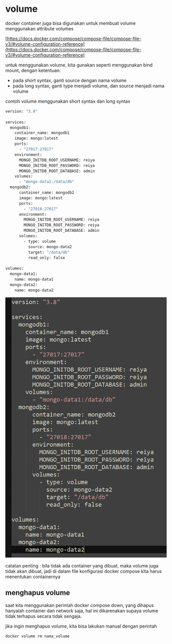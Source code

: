# volume

docker container juga bisa digunakan untuk membuat volume menggunakan attribute volumes

[https://docs.docker.com/compose/compose-file/compose-file-v3/#volume-configuration-reference](https://docs.docker.com/compose/compose-file/compose-file-v3/#volume-configuration-reference)

untuk menggunakan volume, kita gunakan seperti menggunakan bind mount, dengan ketentuan:

- pada short syntax, ganti source dengan nama volume
- pada long syntax, ganti type menjadi volume, dan source menjadi nama volume

contoh volume menggunakan short syntax dan long syntax

```bash
version: "3.8"

services:
  mongodb1:
    container_name: mongodb1
    image: mongo:latest
    ports:
      - "27017:27017"
    environment:
      MONGO_INITDB_ROOT_USERNAME: reiya
      MONGO_INITDB_ROOT_PASSWORD: reiya
      MONGO_INITDB_ROOT_DATABASE: admin
    volumes:
      - "mongo-data1:/data/db"
  mongodb2:
      container_name: mongodb2
      image: mongo:latest
      ports:
        - "27018:27017"
      environment:
        MONGO_INITDB_ROOT_USERNAME: reiya
        MONGO_INITDB_ROOT_PASSWORD: reiya
        MONGO_INITDB_ROOT_DATABASE: admin
      volumes:
        - type: volume
          source: mongo-data2
          target: "/data/db"
          read_only: false

volumes:
  mongo-data1:
    name: mongo-data1
  mongo-data2:
    name: mongo-data2
```

![Untitled](volume%20f05f3fd205854e23872a092523cb8383/Untitled.png)

catatan penting : bila tidak ada container yang dibuat, maka volume juga tidak akan dibuat, jadi di dalam file konfigurasi docker compose kita harus menentukan containernya

## menghapus volume

saat kita menggunakan perintah docker compose down, yang dihapus hanyalah container dan network saja, hal ini dikarenakan supaya volume tidak terhapus secara tidak sengaja.

jika ingin menghapus volume, kita bisa lakukan manual dengan perintah 

```bash
docker volume rm nama_volume
```